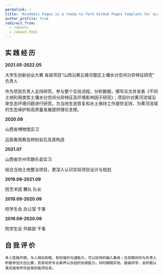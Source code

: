 ```yaml
---
permalink: /
title: "Academic Pages is a ready-to-fork GitHub Pages template for academic personal websites"
author_profile: true
redirect_from: 
  - /about/
  - /about.html
---
```


## 实 践 经 历
**2021.05-2022.05**

大学生创新创业大赛  省级项目“山西沿黄丘陵沟壑区土壤水分空间分异特征研究”   负责人   

作为项目负责人主持研究，参与整个实验流程，分析数据，撰写论文并发表《不同土地利用类型土壤水分空间分异特征及环境影响因子研究》；项目针对黄河流域沿岸生态环境问题进行研究，为当地生态恢复和水土保持工作提供支持，为黄河流域的生态保护和高质量发展提供理论支撑。

**2020.09**

山西省博物馆实习 

近距离观察及辨别岩石及其构造

**2021.07**

山西省忻州市静乐县实习 

结合当地土地整治项目，更深入认识实际项目设计与规划

**2019.09-2021.09**

院艺术团 舞队 队长 

**2019.09-2020.09**

校学生会 办公室 干事 

**2019.09-2020.09**

院学生会 外联部 干事 

## 自 我 评 价

    本人性格开朗，与人相处和睦，有较强的沟通能力，可以较快的融入集体；在校期间作为负责人积极参加大创比赛，具有较好专业素养以及组织协调能力，同时脚踏实地，勤奋好学，会积极认真完成老师交给我的每项任务。
